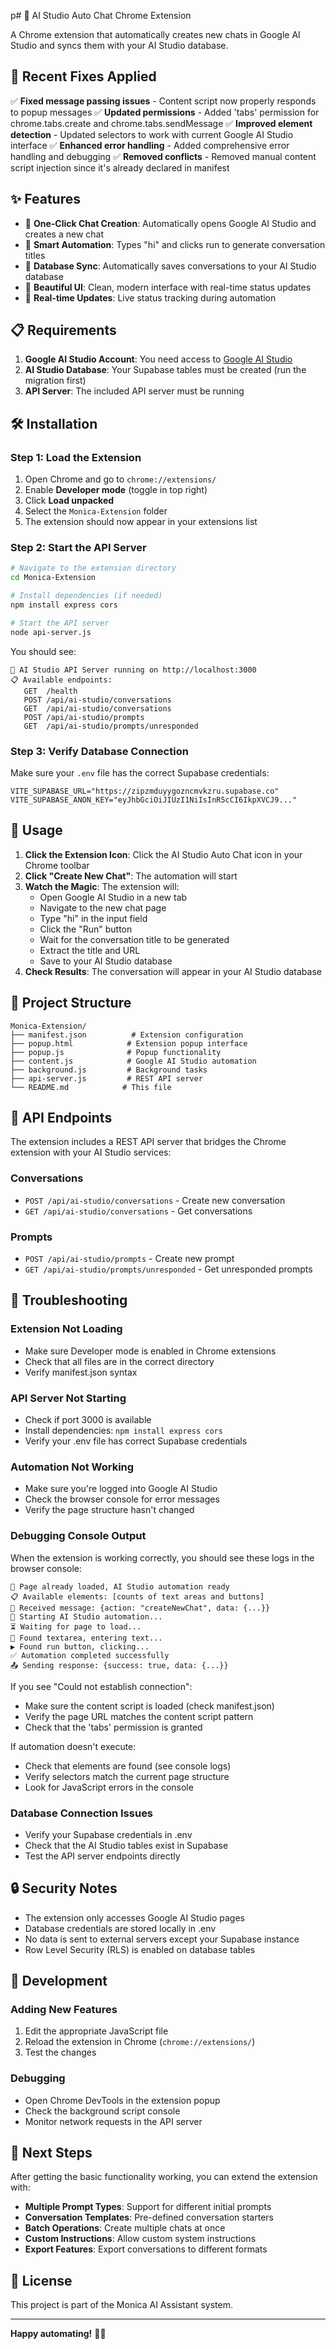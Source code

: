 p# 🤖 AI Studio Auto Chat Chrome Extension

A Chrome extension that automatically creates new chats in Google AI Studio and syncs them with your AI Studio database.

## 🔧 Recent Fixes Applied

✅ **Fixed message passing issues** - Content script now properly responds to popup messages
✅ **Updated permissions** - Added 'tabs' permission for chrome.tabs.create and chrome.tabs.sendMessage
✅ **Improved element detection** - Updated selectors to work with current Google AI Studio interface
✅ **Enhanced error handling** - Added comprehensive error handling and debugging
✅ **Removed conflicts** - Removed manual content script injection since it's already declared in manifest

## ✨ Features

- 🚀 **One-Click Chat Creation**: Automatically opens Google AI Studio and creates a new chat
- 📝 **Smart Automation**: Types "hi" and clicks run to generate conversation titles
- 💾 **Database Sync**: Automatically saves conversations to your AI Studio database
- 🎨 **Beautiful UI**: Clean, modern interface with real-time status updates
- 🔄 **Real-time Updates**: Live status tracking during automation

## 📋 Requirements

1. **Google AI Studio Account**: You need access to [Google AI Studio](https://aistudio.google.com)
2. **AI Studio Database**: Your Supabase tables must be created (run the migration first)
3. **API Server**: The included API server must be running

## 🛠️ Installation

### Step 1: Load the Extension

1. Open Chrome and go to `chrome://extensions/`
2. Enable **Developer mode** (toggle in top right)
3. Click **Load unpacked**
4. Select the `Monica-Extension` folder
5. The extension should now appear in your extensions list

### Step 2: Start the API Server

```bash
# Navigate to the extension directory
cd Monica-Extension

# Install dependencies (if needed)
npm install express cors

# Start the API server
node api-server.js
```

You should see:
```
🚀 AI Studio API Server running on http://localhost:3000
📋 Available endpoints:
   GET  /health
   POST /api/ai-studio/conversations
   GET  /api/ai-studio/conversations
   POST /api/ai-studio/prompts
   GET  /api/ai-studio/prompts/unresponded
```

### Step 3: Verify Database Connection

Make sure your `.env` file has the correct Supabase credentials:

```env
VITE_SUPABASE_URL="https://zipzmduyygozncmvkzru.supabase.co"
VITE_SUPABASE_ANON_KEY="eyJhbGciOiJIUzI1NiIsInR5cCI6IkpXVCJ9..."
```

## 🚀 Usage

1. **Click the Extension Icon**: Click the AI Studio Auto Chat icon in your Chrome toolbar
2. **Click "Create New Chat"**: The automation will start
3. **Watch the Magic**: The extension will:
   - Open Google AI Studio in a new tab
   - Navigate to the new chat page
   - Type "hi" in the input field
   - Click the "Run" button
   - Wait for the conversation title to be generated
   - Extract the title and URL
   - Save to your AI Studio database
4. **Check Results**: The conversation will appear in your AI Studio database

## 📁 Project Structure

```
Monica-Extension/
├── manifest.json          # Extension configuration
├── popup.html            # Extension popup interface
├── popup.js              # Popup functionality
├── content.js            # Google AI Studio automation
├── background.js         # Background tasks
├── api-server.js         # REST API server
└── README.md            # This file
```

## 🔧 API Endpoints

The extension includes a REST API server that bridges the Chrome extension with your AI Studio services:

### Conversations
- `POST /api/ai-studio/conversations` - Create new conversation
- `GET /api/ai-studio/conversations` - Get conversations

### Prompts
- `POST /api/ai-studio/prompts` - Create new prompt
- `GET /api/ai-studio/prompts/unresponded` - Get unresponded prompts

## 🐛 Troubleshooting

### Extension Not Loading
- Make sure Developer mode is enabled in Chrome extensions
- Check that all files are in the correct directory
- Verify manifest.json syntax

### API Server Not Starting
- Check if port 3000 is available
- Install dependencies: `npm install express cors`
- Verify your .env file has correct Supabase credentials

### Automation Not Working
- Make sure you're logged into Google AI Studio
- Check the browser console for error messages
- Verify the page structure hasn't changed

### Debugging Console Output
When the extension is working correctly, you should see these logs in the browser console:

```
🔄 Page already loaded, AI Studio automation ready
📋 Available elements: [counts of text areas and buttons]
📨 Received message: {action: "createNewChat", data: {...}}
🤖 Starting AI Studio automation...
⏳ Waiting for page to load...
📝 Found textarea, entering text...
▶️ Found run button, clicking...
✅ Automation completed successfully
📤 Sending response: {success: true, data: {...}}
```

If you see "Could not establish connection":
- Make sure the content script is loaded (check manifest.json)
- Verify the page URL matches the content script pattern
- Check that the 'tabs' permission is granted

If automation doesn't execute:
- Check that elements are found (see console logs)
- Verify selectors match the current page structure
- Look for JavaScript errors in the console

### Database Connection Issues
- Verify your Supabase credentials in .env
- Check that the AI Studio tables exist in Supabase
- Test the API server endpoints directly

## 🔒 Security Notes

- The extension only accesses Google AI Studio pages
- Database credentials are stored locally in .env
- No data is sent to external servers except your Supabase instance
- Row Level Security (RLS) is enabled on database tables

## 📝 Development

### Adding New Features
1. Edit the appropriate JavaScript file
2. Reload the extension in Chrome (`chrome://extensions/`)
3. Test the changes

### Debugging
- Open Chrome DevTools in the extension popup
- Check the background script console
- Monitor network requests in the API server

## 🎯 Next Steps

After getting the basic functionality working, you can extend the extension with:

- **Multiple Prompt Types**: Support for different initial prompts
- **Conversation Templates**: Pre-defined conversation starters
- **Batch Operations**: Create multiple chats at once
- **Custom Instructions**: Allow custom system instructions
- **Export Features**: Export conversations to different formats

## 📄 License

This project is part of the Monica AI Assistant system.

---

**Happy automating!** 🚀🤖